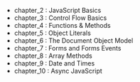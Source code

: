 - chapter_2 : JavaScript Basics
- chapter_3 : Control Flow Basics
- chapter_4 : Functions & Methods
- chapter_5 : Object Literals
- chapter_6 : The Document Object Model
- chapter_7 : Forms and Forms Events
- chapter_8 : Array Methods
- chapter_9 : Date and Times
- chapter_10 : Async JavaScript